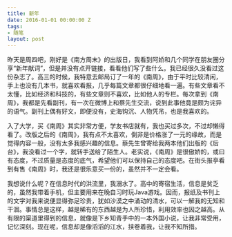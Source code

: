```yaml
---
title: 新年
date: 2016-01-01 00:00:00 Z
tags:
- 随笔
layout: post
---
```


昨天是周四吧，刚好是《南方周末》的出版日，我看到阿娇和几个同学在朋友圈分享“新年献词”，但是并没有点开链接，看看他们写了些什么。我已经很久没看过这份杂志了。高三的时候，我特意去邮局订了一年的《南周》，由于平时比较清闲，手上也没有几本书，就喜欢看报，几乎每篇文章都很仔细地看一遍。有些文章看不太懂，比如经济和科技的，有些文章则不喜欢，比如他人的专栏。每次拿到《南周》，我都是先看副刊，有一次在微博上和蔡先生交流，说到此事他竟是颇为诧异的语气。副刊上偶有好文，即便没有，史海钩沉、人物凭吊，也是我喜欢的。

入了大学，买《南周》其实非常方便，学友书店就有，我也买过多次，不过却懒得看了。改版之后的《南周》，我有点不太喜欢，倒非是价格涨了一元的缘故，而是觉得内容一般，没有太多我感兴趣的信息。蔡先生曾寄给我两本他们出版的《后台》，我没看过一个字，就转手送给了陌生人。老实说，《南周》是很傲娇的，或曰有态度，不过质量是态度的底气，希望他们可以保持自己的态度吧。在街头报亭看到有售《南周》时，我还是很乐意买一份的，虽然并不一定会看。

我想说什么呢？在信息时代的洪流里，我溺水了。高中的寄宿生活，信息是贫乏的，虽然我带着手机，但主要用来在晚自习时玩Java游戏。因而，报纸及书刊上的文字对我来说便显得弥足珍贵，犹如沙漠之中涌动的清水，可以一解我的无知和干涸。事情总是这样，越是稀有的东西越是为人所珍惜，利用效率也因之越高。从有限的渠道里得到的信息，就像是下乡知青手中的一本外国小说，让我非常受用，记忆深刻。现在呢，信息却是像滔滔的江水，挟卷着我，让我不知所措。

